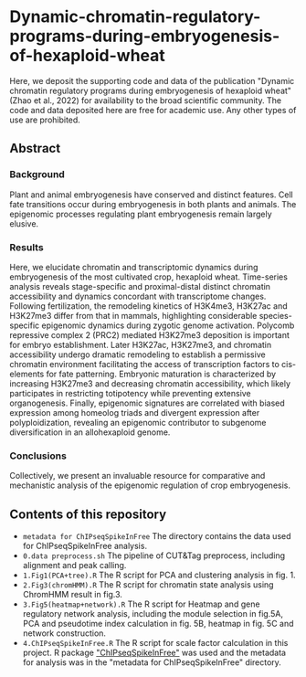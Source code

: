 # Dynamic-chromatin-regulatory-programs-during-embryogenesis-of-hexaploid-wheat
Here, we deposit the supporting code and data of the publication "Dynamic chromatin regulatory programs during embryogenesis of hexaploid wheat" (Zhao et al., 2022) for availability to the broad scientific community. The code and data deposited here are free for academic use. Any other types of use are prohibited.

## Abstract
### Background
Plant and animal embryogenesis have conserved and distinct features. Cell fate transitions occur during embryogenesis in both plants and animals. The epigenomic processes regulating plant embryogenesis remain largely elusive.
### Results
Here, we elucidate chromatin and transcriptomic dynamics during embryogenesis of the most cultivated crop, hexaploid wheat. Time-series analysis reveals stage-specific and proximal-distal distinct chromatin accessibility and dynamics concordant with transcriptome changes. Following fertilization, the remodeling kinetics of H3K4me3, H3K27ac and H3K27me3 differ from that in mammals, highlighting considerable species-specific epigenomic dynamics during zygotic genome activation. Polycomb repressive complex 2 (PRC2) mediated H3K27me3 deposition is important for embryo establishment. Later H3K27ac, H3K27me3, and chromatin accessibility undergo dramatic remodeling to establish a permissive chromatin environment facilitating the access of transcription factors to cis-elements for fate patterning. Embryonic maturation is characterized by increasing H3K27me3 and decreasing chromatin accessibility, which likely participates in restricting totipotency while preventing extensive
organogenesis. Finally, epigenomic signatures are correlated with biased expression among homeolog triads and divergent expression after polyploidization, revealing an epigenomic contributor to subgenome diversification in an allohexaploid genome.
### Conclusions
Collectively, we present an invaluable resource for comparative and mechanistic analysis of the epigenomic regulation of crop embryogenesis.

## Contents of this repository
* `metadata for ChIPseqSpikeInFree`	The directory contains the data used for ChIPseqSpikeInFree analysis.
* `0.data preprocess.sh`	The pipeline of CUT&Tag preprocess, including alignment and peak calling.
* `1.Fig1(PCA+tree).R`	The R script for PCA and clustering analysis in fig. 1. 
* `2.Fig3(chromHMM).R`	The R script for chromatin state analysis using ChromHMM result in fig.3.
* `3.Fig5(heatmap+network).R`	The R script for Heatmap and gene regulatory network analysis, including the module selection in fig.5A, PCA and pseudotime index calculation in fig. 5B, heatmap in fig. 5C and network construction.
* `4.ChIPseqSpikeInFree.R`	The R script for scale factor calculation in this project. R package ["ChIPseqSpikeInFree"](https://github.com/stjude/ChIPseqSpikeInFree) was used and the metadata for analysis was in the "metadata for ChIPseqSpikeInFree" directory.
